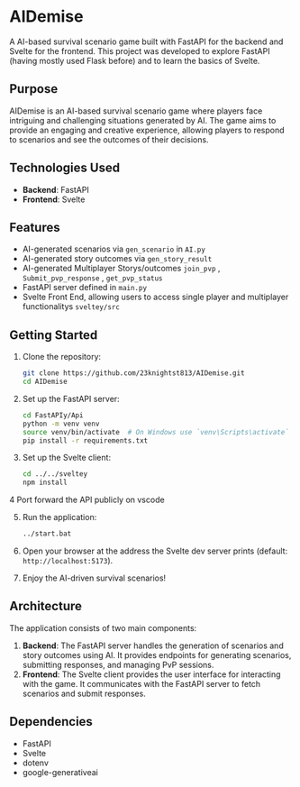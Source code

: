 # AIDemise

A AI-based survival scenario game built with FastAPI for the backend and Svelte for the frontend. This project was developed to explore FastAPI (having mostly used Flask before) and to learn the basics of Svelte.

## Purpose

AIDemise is an AI-based survival scenario game where players face intriguing and challenging situations generated by AI. The game aims to provide an engaging and creative experience, allowing players to respond to scenarios and see the outcomes of their decisions.

## Technologies Used

- **Backend**: FastAPI
- **Frontend**: Svelte

## Features

- AI-generated scenarios via `gen_scenario` in `AI.py`
- AI-generated story outcomes via `gen_story_result`
- AI-generated Multiplayer Storys/outcomes `join_pvp` , `Submit_pvp_response` , `get_pvp_status`
- FastAPI server defined in `main.py`
- Svelte Front End, allowing users to access single player and multiplayer functionalitys `sveltey/src`

## Getting Started

1. Clone the repository:
   ```bash
   git clone https://github.com/23knightst813/AIDemise.git
   cd AIDemise
   ```

2. Set up the FastAPI server:
   ```bash
   cd FastAPIy/Api
   python -m venv venv
   source venv/bin/activate  # On Windows use `venv\Scripts\activate`
   pip install -r requirements.txt
   ```

3. Set up the Svelte client:
   ```bash
   cd ../../sveltey
   npm install
   ```

4 Port forward the API publicly on vscode

5. Run the application:
   ```bash
   ../start.bat
   ```

5. Open your browser at the address the Svelte dev server prints (default: `http://localhost:5173`).

6. Enjoy the AI-driven survival scenarios!

## Architecture

The application consists of two main components:

1. **Backend**: The FastAPI server handles the generation of scenarios and story outcomes using AI. It provides endpoints for generating scenarios, submitting responses, and managing PvP sessions.
2. **Frontend**: The Svelte client provides the user interface for interacting with the game. It communicates with the FastAPI server to fetch scenarios and submit responses.

## Dependencies

- FastAPI
- Svelte
- dotenv
- google-generativeai
